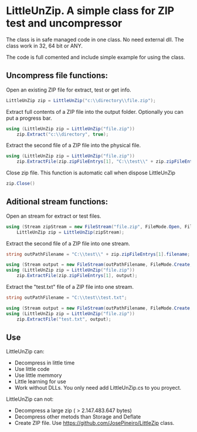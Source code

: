 # LittleUnZip. A simple class for ZIP test and uncompressor

The class is in safe managed code in one class. No need external dll. The class work in 32, 64 bit or ANY.

The code is full comented and include simple example for using the class.
## Uncompress file functions:
Open an existing ZIP file for extract, test or get info.
```C#
LittleUnZip zip = LittleUnZip("c:\\directory\\file.zip");
```

Extract full contents of a ZIP file into the output folder. Optionally you can put a progress bar.
```C#
using (LittleUnZip zip = LittleUnZip("file.zip"))
    zip.Extract("c:\\directory", true);
```

Extract the second file of a ZIP file into the physical file.
```C#
using (LittleUnZip zip = LittleUnZip("file.zip"))
    zip.ExtractFile(zip.zipFileEntrys[1], "C:\\test\\" + zip.zipFileEntrys[1].filename);
```

Close zip file. This function is automatic call when dispose LittleUnZip
```C#
zip.Close()
```

## Aditional stream functions:
Open an stream for extract or test files.
```C#
using (Stream zipStream = new FileStream("file.zip", FileMode.Open, FileAccess.Read))
    LittleUnZip zip = LittleUnZip(zipStream);
```

Extract the second file of a ZIP file into one stream.
```C#
string outPathFilename = "C:\\test\\" + zip.zipFileEntrys[1].filename;

using (Stream output = new FileStream(outPathFilename, FileMode.Create, FileAccess.Write))
using (LittleUnZip zip = LittleUnZip("file.zip"))
    zip.ExtractFile(zip.zipFileEntrys[1], output);
```

Extract the "test.txt" file of a ZIP file into one stream.
```C#
string outPathFilename = "C:\\test\\test.txt";

using (Stream output = new FileStream(outPathFilename, FileMode.Create, FileAccess.Write))
using (LittleUnZip zip = LittleUnZip("file.zip"))
    zip.ExtractFile("test.txt", output);
```

## Use
LittleUnZip can:
- Decompress in little time
- Use little code
- Use little memmory
- Little learning for use
- Work without DLLs. You only need add LittleUnZip.cs to you proyect.

LittleUnZip can not:
- Decompress a large zip ( > 2.147.483.647 bytes)
- Decompress other metods than Storage and Deflate
- Create ZIP file. Use https://github.com/JosePineiro/LittleZip class.
